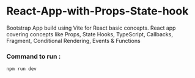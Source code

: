 # React-App-with-Props-State-hook
Bootstrap App build using Vite for React basic concepts.
React app covering concepts like Props, State Hooks, TypeScript, Callbacks, Fragment, Conditional Rendering, Events &amp; Functions

### Command to run : 
```npm run dev```
